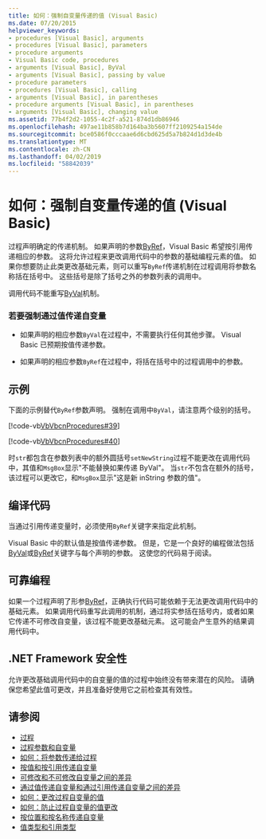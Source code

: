 ```yaml
---
title: 如何：强制自变量传递的值 (Visual Basic)
ms.date: 07/20/2015
helpviewer_keywords:
- procedures [Visual Basic], arguments
- procedures [Visual Basic], parameters
- procedure arguments
- Visual Basic code, procedures
- arguments [Visual Basic], ByVal
- arguments [Visual Basic], passing by value
- procedure parameters
- procedures [Visual Basic], calling
- arguments [Visual Basic], in parentheses
- procedure arguments [Visual Basic], in parentheses
- arguments [Visual Basic], changing value
ms.assetid: 77b4f2d2-1055-4c2f-a521-874d1db86946
ms.openlocfilehash: 497ae11b858b7d164ba3b5607ff2109254a154de
ms.sourcegitcommit: bce0586f0cccaae6d6cbd625d5a7b824d1d3de4b
ms.translationtype: MT
ms.contentlocale: zh-CN
ms.lasthandoff: 04/02/2019
ms.locfileid: "58842039"
---
```

# <a name="how-to-force-an-argument-to-be-passed-by-value-visual-basic"></a>如何：强制自变量传递的值 (Visual Basic)
过程声明确定的传递机制。 如果声明的参数[ByRef](../../../../visual-basic/language-reference/modifiers/byref.md)，Visual Basic 希望按引用传递相应的参数。 这将允许过程来更改调用代码中的参数的基础编程元素的值。 如果你想要防止此类更改基础元素，则可以重写`ByRef`传递机制在过程调用将参数名称括在括号中。 这些括号是除了括号之外的参数列表的调用中。  
  
 调用代码不能重写[ByVal](../../../../visual-basic/language-reference/modifiers/byval.md)机制。  
  
### <a name="to-force-an-argument-to-be-passed-by-value"></a>若要强制通过值传递自变量  
  
-   如果声明的相应参数`ByVal`在过程中，不需要执行任何其他步骤。 Visual Basic 已预期按值传递参数。  
  
-   如果声明的相应参数`ByRef`在过程中，将括在括号中的过程调用中的参数。  
  
## <a name="example"></a>示例  
 下面的示例替代`ByRef`参数声明。 强制在调用中`ByVal`，请注意两个级别的括号。  
  
 [!code-vb[VbVbcnProcedures#39](~/samples/snippets/visualbasic/VS_Snippets_VBCSharp/VbVbcnProcedures/VB/Class1.vb#39)]  
  
 [!code-vb[VbVbcnProcedures#40](~/samples/snippets/visualbasic/VS_Snippets_VBCSharp/VbVbcnProcedures/VB/Class1.vb#40)]  
  
 时`str`都包含在参数列表中的额外圆括号`setNewString`过程不能更改在调用代码中，其值和`MsgBox`显示"不能替换如果传递 ByVal"。 当`str`不包含在额外的括号，该过程可以更改它，和`MsgBox`显示"这是新 inString 参数的值"。  
  
## <a name="compiling-the-code"></a>编译代码  
 当通过引用传递变量时，必须使用`ByRef`关键字来指定此机制。  
  
 Visual Basic 中的默认值是按值传递参数。 但是，它是一个良好的编程做法包括[ByVal](../../../../visual-basic/language-reference/modifiers/byval.md)或[ByRef](../../../../visual-basic/language-reference/modifiers/byref.md)关键字与每个声明的参数。 这使您的代码易于阅读。  
  
## <a name="robust-programming"></a>可靠编程  
 如果一个过程声明了形参[ByRef](../../../../visual-basic/language-reference/modifiers/byref.md)，正确执行代码可能依赖于无法更改调用代码中的基础元素。 如果调用代码重写此调用的机制，通过将实参括在括号内，或者如果它传递不可修改自变量，该过程不能更改基础元素。 这可能会产生意外的结果调用代码中。  
  
## <a name="net-framework-security"></a>.NET Framework 安全性  
 允许更改基础调用代码中的自变量的值的过程中始终没有带来潜在的风险。 请确保您希望此值可更改，并且准备好使用它之前检查其有效性。  
  
## <a name="see-also"></a>请参阅

- [过程](./index.md)
- [过程参数和自变量](./procedure-parameters-and-arguments.md)
- [如何：将参数传递给过程](./how-to-pass-arguments-to-a-procedure.md)
- [按值和按引用传递自变量](./passing-arguments-by-value-and-by-reference.md)
- [可修改和不可修改自变量之间的差异](./differences-between-modifiable-and-nonmodifiable-arguments.md)
- [通过值传递自变量和通过引用传递自变量之间的差异](./differences-between-passing-an-argument-by-value-and-by-reference.md)
- [如何：更改过程自变量的值](./how-to-change-the-value-of-a-procedure-argument.md)
- [如何：防止过程自变量的值更改](./how-to-protect-a-procedure-argument-against-value-changes.md)
- [按位置和按名称传递自变量](./passing-arguments-by-position-and-by-name.md)
- [值类型和引用类型](../../../../visual-basic/programming-guide/language-features/data-types/value-types-and-reference-types.md)
